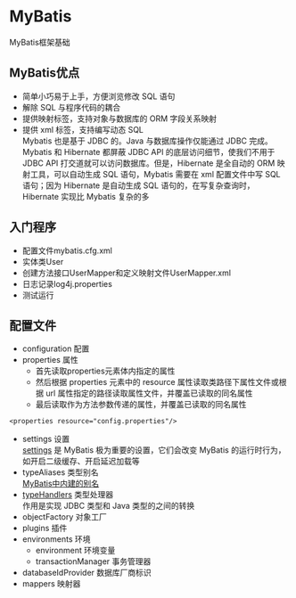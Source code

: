 # MyBatis
MyBatis框架基础
## MyBatis优点
* 简单小巧易于上手，方便浏览修改 SQL 语句
* 解除 SQL 与程序代码的耦合
* 提供映射标签，支持对象与数据库的 ORM 字段关系映射
* 提供 xml 标签，支持编写动态 SQL  
Mybatis 也是基于 JDBC 的。Java 与数据库操作仅能通过 JDBC 完成。 Mybatis 和 Hibernate 都屏蔽 JDBC API 的底层访问细节，使我们不用于 JDBC API 打交道就可以访问数据库。但是，Hibernate 是全自动的 ORM 映射工具，可以自动生成 SQL 语句，Mybatis 需要在 xml 配置文件中写 SQL 语句；因为 Hibernate 是自动生成 SQL 语句的，在写复杂查询时，Hibernate 实现比 Mybatis 复杂的多  

## 入门程序
* 配置文件mybatis.cfg.xml
* 实体类User
* 创建方法接口UserMapper和定义映射文件UserMapper.xml
* 日志记录log4j.properties
* 测试运行

## 配置文件
* configuration 配置
* properties 属性
  * 首先读取properties元素体内指定的属性
  * 然后根据 properties 元素中的 resource 属性读取类路径下属性文件或根据 url 属性指定的路径读取属性文件，并覆盖已读取的同名属性
  * 最后读取作为方法参数传递的属性，并覆盖已读取的同名属性
```
<properties resource="config.properties"/>
```
* settings 设置  
[settings](https://mybatis.org/mybatis-3/zh/configuration.html#settings) 是 MyBatis 极为重要的设置，它们会改变 MyBatis 的运行时行为，如开启二级缓存、开启延迟加载等
* typeAliases 类型别名  
[MyBatis中内建的别名](https://mybatis.org/mybatis-3/zh/configuration.html#typeAliases)
* [typeHandlers](https://mybatis.org/mybatis-3/zh/configuration.html#typeHandlers) 类型处理器  
作用是实现 JDBC 类型和 Java 类型的之间的转换
* objectFactory 对象工厂
* plugins 插件
* environments 环境
  * environment 环境变量
  * transactionManager 事务管理器
* databaseIdProvider 数据库厂商标识
* mappers 映射器
